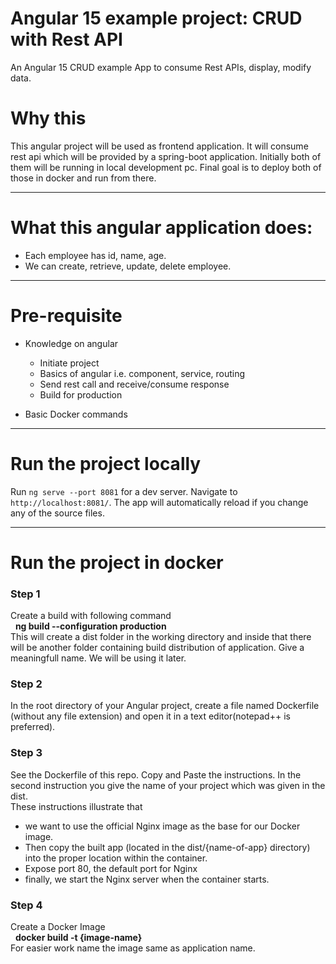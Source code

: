 # Angular 15 example project: CRUD with Rest API

An Angular 15 CRUD example App to consume Rest APIs, display, modify data.

# Why this
This angular project will be used as frontend application. It will consume rest api which will be provided by a spring-boot application. Initially both of them will be running in local development pc. Final goal is to deploy both of those in docker and run from there.  

- - - -
# What this angular application does:
- Each employee has id, name, age.
- We can create, retrieve, update, delete employee.

- - - -
# Pre-requisite
- Knowledge on angular
  - Initiate project
  - Basics of angular i.e. component, service, routing
  - Send rest call and receive/consume response
  - Build for production
    
- Basic Docker commands
  
- - - - 
# Run the project locally
Run `ng serve --port 8081` for a dev server. Navigate to `http://localhost:8081/`. The app will automatically reload if you change any of the source files.

- - - -
# Run the project in docker
### Step 1
   Create a build with following command </br>
   $~~$**ng build --configuration production**  </br>
  This will create a dist folder in the working directory and inside that there will be another folder containing build distribution of application. Give a meaningfull name. We will be using it later.  </br>
  
### Step 2
  In the root directory of your Angular project, create a file named Dockerfile (without any file extension) and open it in a text editor(notepad++ is preferred).

### Step 3
  See the Dockerfile of this repo. Copy and Paste the instructions. In the second instruction you give the name of your project which was given in the dist. </br>
  These instructions illustrate that 
  - we want to use the official Nginx image as the base for our Docker image.
  - Then copy the built app (located in the dist/{name-of-app} directory) into the proper location within the container.
  - Expose port 80, the default port for Nginx
  - finally, we start the Nginx server when the container starts.

### Step 4
  Create a Docker Image  </br>
  $~~$**docker build -t {image-name}**  </br>
  For easier work name the image same as application name.  </br>

  

 

